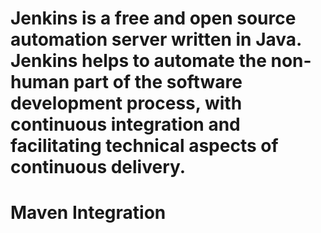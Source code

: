 # Jenkins is a free and open source automation server written in Java. Jenkins helps to automate the non-human part of the software development process, with continuous integration and facilitating technical aspects of continuous delivery.
# Maven Integration 

